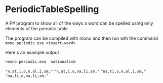 # PeriodicTableSpelling
A F# program to show all of the ways a word can be spelled using only elements of the periodic table

The program can be compiled with mono and then run wth the command `mono periodic.exe <insert-word>`
 
 Here's an example output
  
`>mono periodic.exe  nationalism`

`"n,at,i,o,n,al,i,sm,"`
`"n,at,i,o,na,li,sm,"`
`"na,ti,o,n,al,i,sm,"`
`"na,ti,o,na,li,sm,"`
